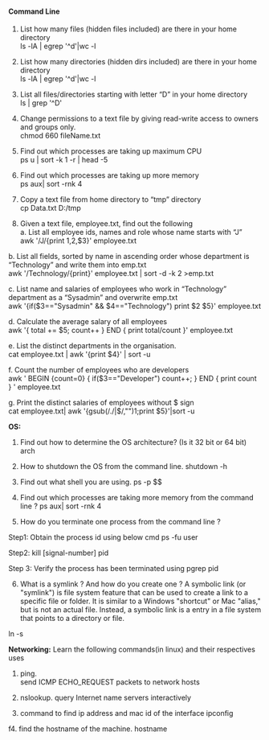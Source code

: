 
#### Command Line

1.  List how many files (hidden files included) are there in your home directory<br>
ls -lA | egrep '^d'|wc -l

2.  List how many directories (hidden dirs included) are there in your home directory<br>
ls -lA | egrep '^d'|wc -l 

3.  List all files/directories starting with letter “D” in your home directory<br>
 ls | grep '^D'

4.  Change permissions to a text file by giving read-write access to owners and groups only.<br>
 chmod 660 fileName.txt
 
5.  Find out which processes are taking up maximum CPU<br>
ps u | sort -k 1 -r | head -5

6.  Find out which processes are taking up more memory<br>
ps aux| sort -rnk 4

7.  Copy a text file from home directory to “tmp” directory<br>
cp Data.txt D:/tmp

8.  Given a text file, employee.txt, find out the following<br>
a.  List all employee ids, names and role whose name starts with “J”<br>
awk '/J/{print $1,$2,$3}' employee.txt


b.  List all fields, sorted by name in ascending order whose department is “Technology” and write them into emp.txt<br>
awk '/Technology/{print}' employee.txt | sort -d -k 2 >emp.txt

c.  List name and salaries of employees who work in “Technology” department as a “Sysadmin” and overwrite emp.txt<br>
 awk '{if($3=="Sysadmin" && $4=="Technology") print $2 $5}' employee.txt

d.  Calculate the average salary of all employees<br>
awk '{ total += $5; count++ } END { print total/count }' employee.txt

e.  List the distinct departments in the organisation.<br>
 cat employee.txt | awk '{print $4}' | sort -u

f.  Count the number of employees who are developers<br>
awk ' BEGIN {count=0} { 
 if($3=="Developer")  count++;
 } END { 
 print count 
} ' employee.txt


g. Print the distinct salaries of employees without $ sign<br>
cat employee.txt| awk '{gsub(/\.\/|\$/,"")1;print $5}'|sort -u

**OS:**
1. Find out how to determine the OS architecture? (Is it 32 bit or 64 bit)
arch
2. How to shutdown the OS from the command line.
shutdown -h

3. Find out what shell you are using.
 ps -p $$
 
4. Find out which processes are taking more memory from the command line ?
ps aux| sort -rnk 4

5. How do you terminate one process from the command line ?

Step1: Obtain the process id using below cmd
ps -fu user

Step2: kill [signal-number] pid

Step 3:  Verify the process has been terminated using 
pgrep pid


6. What is a symlink ? And how do you create one ?
A symbolic link (or "symlink") is file system feature that can be used to create a link to a specific file or folder. 
It is similar to a Windows "shortcut" or Mac "alias," but is not an actual file. Instead, a symbolic link is a entry in a file system that points to a directory or file.

ln -s <target file> <name of the link>

**Networking:**
Learn the following commands(in linux) and their respectives uses
1. ping.  
send ICMP ECHO_REQUEST packets to network hosts

2. nslookup.
query Internet name servers interactively

3. command to find ip address and mac id of the interface
ipconfig

f4. find the hostname of the machine.
hostname


